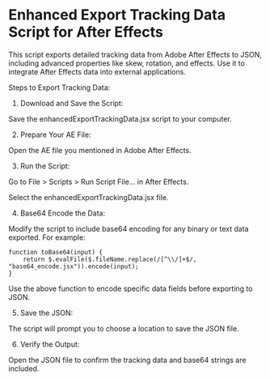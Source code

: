 
# Enhanced Export Tracking Data Script for After Effects

This script exports detailed tracking data from Adobe After Effects to JSON, including advanced properties like skew, rotation, and effects. Use it to integrate After Effects data into external applications.


Steps to Export Tracking Data:

1. Download and Save the Script:

Save the enhancedExportTrackingData.jsx script to your computer.



2. Prepare Your AE File:

Open the AE file you mentioned in Adobe After Effects.



3. Run the Script:

Go to File > Scripts > Run Script File... in After Effects.

Select the enhancedExportTrackingData.jsx file.



4. Base64 Encode the Data:

Modify the script to include base64 encoding for any binary or text data exported. For example:
```
function toBase64(input) {
    return $.evalFile($.fileName.replace(/[^\\/]+$/, "base64_encode.jsx")).encode(input);
}
```
Use the above function to encode specific data fields before exporting to JSON.



5. Save the JSON:

The script will prompt you to choose a location to save the JSON file.



6. Verify the Output:

Open the JSON file to confirm the tracking data and base64 strings are included.
